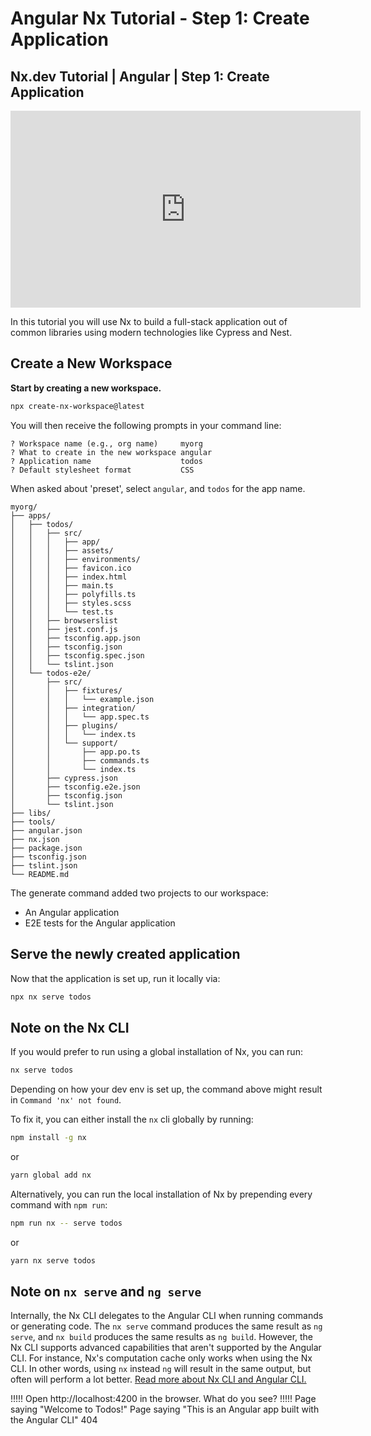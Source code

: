 # Angular Nx Tutorial - Step 1: Create Application

## Nx.dev Tutorial | Angular | Step 1: Create Application

<iframe width="560" height="315" src="https://www.youtube.com/embed/i37yJKK8qGI" frameborder="0" allow="accelerometer; autoplay; encrypted-media; gyroscope; picture-in-picture" allowfullscreen></iframe>

In this tutorial you will use Nx to build a full-stack application out of common libraries using modern technologies like Cypress and Nest.

## Create a New Workspace

**Start by creating a new workspace.**

```bash
npx create-nx-workspace@latest
```

You will then receive the following prompts in your command line:

```
? Workspace name (e.g., org name)     myorg
? What to create in the new workspace angular
? Application name                    todos
? Default stylesheet format           CSS
```

When asked about 'preset', select `angular`, and `todos` for the app name.

```treeview
myorg/
├── apps/
│   ├── todos/
│   │   ├── src/
│   │   │   ├── app/
│   │   │   ├── assets/
│   │   │   ├── environments/
│   │   │   ├── favicon.ico
│   │   │   ├── index.html
│   │   │   ├── main.ts
│   │   │   ├── polyfills.ts
│   │   │   ├── styles.scss
│   │   │   └── test.ts
│   │   ├── browserslist
│   │   ├── jest.conf.js
│   │   ├── tsconfig.app.json
│   │   ├── tsconfig.json
│   │   ├── tsconfig.spec.json
│   │   └── tslint.json
│   └── todos-e2e/
│       ├── src/
│       │   ├── fixtures/
│       │   │   └── example.json
│       │   ├── integration/
│       │   │   └── app.spec.ts
│       │   ├── plugins/
│       │   │   └── index.ts
│       │   └── support/
│       │       ├── app.po.ts
│       │       ├── commands.ts
│       │       └── index.ts
│       ├── cypress.json
│       ├── tsconfig.e2e.json
│       ├── tsconfig.json
│       └── tslint.json
├── libs/
├── tools/
├── angular.json
├── nx.json
├── package.json
├── tsconfig.json
├── tslint.json
└── README.md
```

The generate command added two projects to our workspace:

- An Angular application
- E2E tests for the Angular application

## Serve the newly created application

Now that the application is set up, run it locally via:

```bash
npx nx serve todos
```

## Note on the Nx CLI

If you would prefer to run using a global installation of Nx, you can run:

```bash
nx serve todos
```

Depending on how your dev env is set up, the command above might result in `Command 'nx' not found`.

To fix it, you can either install the `nx` cli globally by running:

```bash
npm install -g nx
```

or

```bash
yarn global add nx
```

Alternatively, you can run the local installation of Nx by prepending every command with `npm run`:

```bash
npm run nx -- serve todos
```

or

```bash
yarn nx serve todos
```

## Note on `nx serve` and `ng serve`

Internally, the Nx CLI delegates to the Angular CLI when running commands or generating code. The `nx serve` command produces the same result as `ng serve`, and `nx build` produces the same results as `ng build`. However, the Nx CLI supports advanced capabilities that aren't supported by the Angular CLI. For instance, Nx's computation cache only works when using the Nx CLI. In other words, using `nx` instead `ng` will result in the same output, but often will perform a lot better. [Read more about Nx CLI and Angular CLI.](/angular/getting-started/nx-cli)

!!!!!
Open http://localhost:4200 in the browser. What do you see?
!!!!!
Page saying "Welcome to Todos!"
Page saying "This is an Angular app built with the Angular CLI"
404
